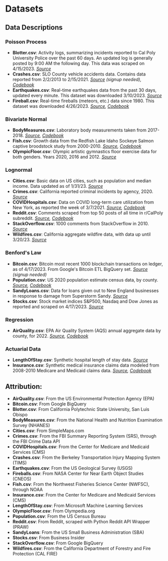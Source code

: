# Datasets

## Data Descriptions

### Poisson Process

 - **Blotter.csv**: Activity logs, summarizing incidents reported to Cal Poly University Police over the past 60 days. An updated log is generally posted by 9:00 AM the following day. This data was scraped on 4/15/2023. *[Source](https://afd.calpoly.edu/police/campus-reports/logs)*
 - **Crashes.csv**: SLO County vehicle accidents data. Contains data reported from 2/2/2013 to 2/15/2021. *[Source](https://tims.berkeley.edu/) (signup needed), [Codebook](https://tims.berkeley.edu/help/SWITRS.php#Codebook)*
 - **Earthquakes.csv**: Real-time earthquakes data from the past 30 days, updated every minute. This dataset was downloaded 3/10/2023. *[Source](https://earthquake.usgs.gov/earthquakes/feed/v1.0/csv.php)*
 - **Fireball.csv**: Real-time fireballs (meteors, etc.) data since 1980. This dataset was downloaded 4/26/2023. *[Source](https://cneos.jpl.nasa.gov/fireballs/), [Codebook](https://ssd-api.jpl.nasa.gov/doc/fireball.html)*

### Bivariate Normal

 - **BodyMeasures.csv**: Laboratory body measurements taken from 2017-2018. *[Source](https://wwwn.cdc.gov/nchs/nhanes/search/datapage.aspx?Component=Examination&CycleBeginYear=2017), [Codebook](https://wwwn.cdc.gov/Nchs/Nhanes/2017-2018/BMX_J.htm)*
 - **Fish.csv**: Growth data from the Redfish Lake Idaho Sockeye Salmon captive broodstock study from 2000-2010. *[Source](https://www.webapps.nwfsc.noaa.gov/apex/parrdata/inventory/tables/table/redfish_lake_growth_data), [Codebook](https://www.fisheries.noaa.gov/inport/item/56820)*
 - **OlympicFloor.csv**: Olympic artistic gymnastics floor exercise data for both genders. Years 2020, 2016 and 2012. *[Source](http://www.olympedia.org/event_names)*

### Lognormal

 - **Cities.csv**: Basic data on US cities, such as population and median income. Data updated as of 1/31/23. *[Source](https://simplemaps.com/data/us-cities)*
 - **Crimes.csv**: California reported criminal incidents by agency, 2020. *[Source](https://cde.ucr.cjis.gov/LATEST/webapp/#/pages/docApi)*
 - **COVIDHospitals.csv**: Data on COVID long-term care utilization from New York, as reported the week of 3/7/2021. *[Source](https://data.cms.gov/covid-19/covid-19-nursing-home-data), [Codebook](https://data.cms.gov/sites/default/files/2022-11/COVID-19%20Nursing%20Home%20Data%20Dictionary%2011.20.2022.pdf)*
 - **Reddit.csv**: Comments scraped from top 50 posts of all time in r/CalPoly subreddit. *[Source]([https://www.reddit.com/r/CalPoly/](https://www.reddit.com/r/CalPoly/top/?t=all)), [Codebook](https://praw.readthedocs.io/en/stable/index.html)*
 - **StackOverflow.csv**: 1000 comments from StackOverflow in 2010. *[Source](https://cloud.google.com/blog/topics/public-datasets/google-bigquery-public-datasets-now-include-stack-overflow-q-a)*
 - **Wildfires.csv**: California aggregate wildfire data, with data up until 3/20/23. *[Source](https://www.fire.ca.gov/incidents)*

### Benford's Law

 - **Bitcoin.csv**: Bitcoin most recent 1000 blockchain transactions on ledger, as of 4/17/2023. From Google's Bitcoin ETL BigQuery set. *[Source](https://cloud.google.com/blog/topics/public-datasets/bitcoin-in-bigquery-blockchain-analytics-on-public-data) (signup needed)*
 - **Population.csv**: US 2020 population estimate census data, by county. *[Source](https://www.census.gov/data/tables/time-series/demo/popest/2020s-counties-total.html), [Codebook](https://www2.census.gov/programs-surveys/popest/technical-documentation/file-layouts/2020-2022/CO-EST2022-ALLDATA.pdf)*
 - **SandyLoans.csv**: Data for loans given out to New England businesses in response to damage from Superstorm Sandy. *[Source](https://data.sba.gov/dataset/superstorm-sandy)*
 - **Stocks.csv**: Stock market indices S&P500, Nasdaq and Dow Jones as reported and scraped on 4/17/2023. *[Source](https://markets.businessinsider.com/index/components/)*

### Regression

 - **AirQuality.csv**: EPA Air Quality System (AQS) annual aggregate data by county, for 2022. *[Source](https://aqs.epa.gov/aqsweb/airdata/download_files.html#Annual), [Codebook](https://aqs.epa.gov/aqsweb/airdata/FileFormats.html#_annual_summary_files)*

### Actuarial Data

 - **LengthOfStay.csv**: Synthetic hospital length of stay data. *[Source](https://microsoft.github.io/r-server-hospital-length-of-stay/input_data.html)*
 - **Insurance.csv**: Synthetic medical insurance claims data modeled from 2008-2010 Medicare and Medicaid claims data. *[Source](https://www.cms.gov/Research-Statistics-Data-and-Systems/Downloadable-Public-Use-Files/SynPUFs/DE_Syn_PUF), [Codebook](https://www.cms.gov/Research-Statistics-Data-and-Systems/Downloadable-Public-Use-Files/SynPUFs/Downloads/SynPUF_DUG.pdf)*

## Attribution:

 - **AirQuality.csv**: From the US Environmental Protection Agency (EPA)
 - **Bitcoin.csv**: From Google BigQuery
 - **Blotter.csv**: From California Polytechnic State University, San Luis Obispo
 - **BodyMeasures.csv**: From the National Health and Nutrition Examination Survey (NHANES) 
 - **Cities.csv**: From SimpleMaps.com
 - **Crimes.csv**: From the FBI Summary Reporting System (SRS), through the FBI Crime Data API
 - **COVIDHospitals.csv**: From the Center for Medicare and Medicaid Services (CMS)
 - **Crashes.csv**: From the Berkeley Transportation Injury Mapping System (TIMS)
 - **Earthquakes.csv**: From the US Geological Survey (USGS)
 - **Fireballs.csv**: From NASA Center for Near Earth Object Studies (CNEOS)
 - **Fish.csv**: From the Northwest Fisheries Science Center (NWFSC), through NOAA
 - **Insurance.csv**: From the Center for Medicare and Medicaid Services (CMS)
 - **LengthOfStay.csv**: From Microsoft Machine Learning Services
 - **OlympicFloor.csv**: From Olympedia.org
 - **Population.csv**: From the US Census Bureau
 - **Reddit.csv**: From Reddit, scraped with Python Reddit API Wrapper (PRAW)
 - **SandyLoans**: From the US Small Business Administration (SBA)
 - **Stocks.csv**: From Business Insider
 - **StackOverflow.csv**: From Google BigQuery
 - **Wildfires.csv**: From the California Department of Forestry and Fire Protection (CAL FIRE)
